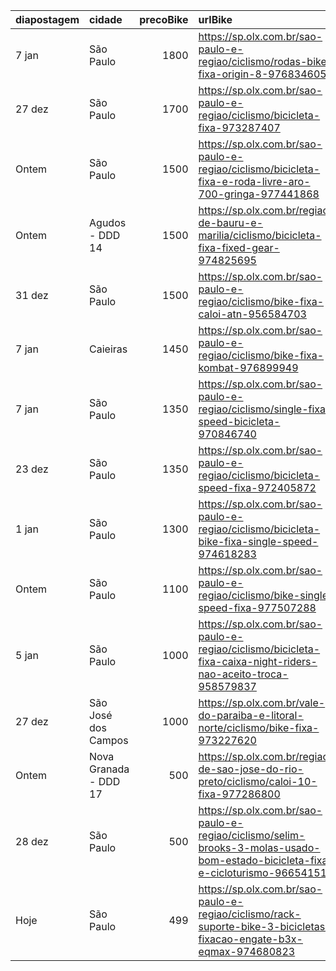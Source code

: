 | diapostagem   | cidade                |   precoBike | urlBike                                                                                                                         |
|:--------------|:----------------------|------------:|:--------------------------------------------------------------------------------------------------------------------------------|
| 7 jan         | São Paulo             |        1800 | https://sp.olx.com.br/sao-paulo-e-regiao/ciclismo/rodas-bike-fixa-origin-8-976834605                                            |
| 27 dez        | São Paulo             |        1700 | https://sp.olx.com.br/sao-paulo-e-regiao/ciclismo/bicicleta-fixa-973287407                                                      |
| Ontem         | São Paulo             |        1500 | https://sp.olx.com.br/sao-paulo-e-regiao/ciclismo/bicicleta-fixa-e-roda-livre-aro-700-gringa-977441868                          |
| Ontem         | Agudos - DDD 14       |        1500 | https://sp.olx.com.br/regiao-de-bauru-e-marilia/ciclismo/bicicleta-fixa-fixed-gear-974825695                                    |
| 31 dez        | São Paulo             |        1500 | https://sp.olx.com.br/sao-paulo-e-regiao/ciclismo/bike-fixa-caloi-atn-956584703                                                 |
| 7 jan         | Caieiras              |        1450 | https://sp.olx.com.br/sao-paulo-e-regiao/ciclismo/bike-fixa-kombat-976899949                                                    |
| 7 jan         | São Paulo             |        1350 | https://sp.olx.com.br/sao-paulo-e-regiao/ciclismo/single-fixa-speed-bicicleta-970846740                                         |
| 23 dez        | São Paulo             |        1350 | https://sp.olx.com.br/sao-paulo-e-regiao/ciclismo/bicicleta-speed-fixa-972405872                                                |
| 1 jan         | São Paulo             |        1300 | https://sp.olx.com.br/sao-paulo-e-regiao/ciclismo/bicicleta-bike-fixa-single-speed-974618283                                    |
| Ontem         | São Paulo             |        1100 | https://sp.olx.com.br/sao-paulo-e-regiao/ciclismo/bike-single-speed-fixa-977507288                                              |
| 5 jan         | São Paulo             |        1000 | https://sp.olx.com.br/sao-paulo-e-regiao/ciclismo/bicicleta-fixa-caixa-night-riders-nao-aceito-troca-958579837                  |
| 27 dez        | São José dos Campos   |        1000 | https://sp.olx.com.br/vale-do-paraiba-e-litoral-norte/ciclismo/bike-fixa-973227620                                              |
| Ontem         | Nova Granada - DDD 17 |         500 | https://sp.olx.com.br/regiao-de-sao-jose-do-rio-preto/ciclismo/caloi-10-fixa-977286800                                          |
| 28 dez        | São Paulo             |         500 | https://sp.olx.com.br/sao-paulo-e-regiao/ciclismo/selim-brooks-3-molas-usado-bom-estado-bicicleta-fixa-e-cicloturismo-966541514 |
| Hoje          | São Paulo             |         499 | https://sp.olx.com.br/sao-paulo-e-regiao/ciclismo/rack-suporte-bike-3-bicicletas-fixacao-engate-b3x-eqmax-974680823             |